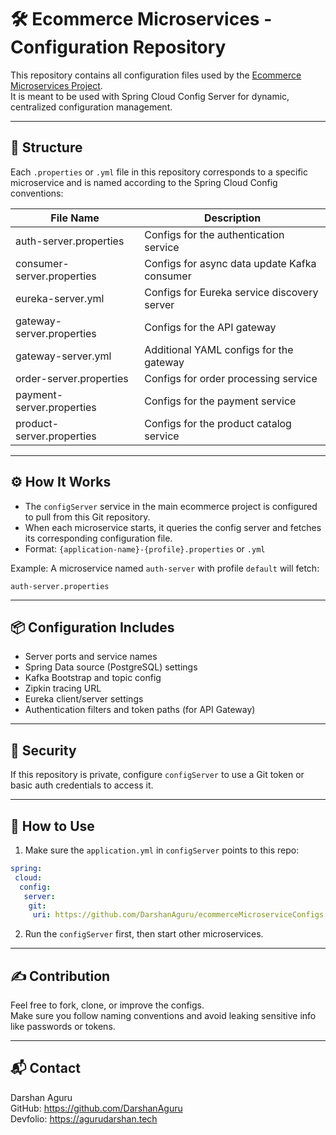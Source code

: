 
🛠️ Ecommerce Microservices - Configuration Repository
======================================================

This repository contains all configuration files used by the [Ecommerce Microservices Project](https://github.com/DarshanAguru/ecommerceMicroservice.git).  
It is meant to be used with Spring Cloud Config Server for dynamic, centralized configuration management.

------------------------------------------------------------
📁 Structure
------------------------------------------------------------

Each `.properties` or `.yml` file in this repository corresponds to a specific microservice and is named according to the Spring Cloud Config conventions:

| File Name                   | Description                                      |
|----------------------------|--------------------------------------------------|
| auth-server.properties     | Configs for the authentication service          |
| consumer-server.properties | Configs for async data update Kafka consumer     |
| eureka-server.yml          | Configs for Eureka service discovery server      |
| gateway-server.properties  | Configs for the API gateway                      |
| gateway-server.yml         | Additional YAML configs for the gateway          |
| order-server.properties    | Configs for order processing service             |
| payment-server.properties  | Configs for the payment service                  |
| product-server.properties  | Configs for the product catalog service          |

------------------------------------------------------------
⚙️ How It Works
------------------------------------------------------------

- The `configServer` service in the main ecommerce project is configured to pull from this Git repository.
- When each microservice starts, it queries the config server and fetches its corresponding configuration file.
- Format: `{application-name}-{profile}.properties` or `.yml`

Example:
A microservice named `auth-server` with profile `default` will fetch:
```
auth-server.properties
```

------------------------------------------------------------
📦 Configuration Includes
------------------------------------------------------------

- Server ports and service names
- Spring Data source (PostgreSQL) settings
- Kafka Bootstrap and topic config
- Zipkin tracing URL
- Eureka client/server settings
- Authentication filters and token paths (for API Gateway)

------------------------------------------------------------
🔐 Security
------------------------------------------------------------

If this repository is private, configure `configServer` to use a Git token or basic auth credentials to access it.

------------------------------------------------------------
📎 How to Use
------------------------------------------------------------

1. Make sure the `application.yml` in `configServer` points to this repo:
```yaml
spring:
 cloud:
  config:
   server:
    git:
     uri: https://github.com/DarshanAguru/ecommerceMicroserviceConfigs.git
```

2. Run the `configServer` first, then start other microservices.

------------------------------------------------------------
✍️ Contribution
------------------------------------------------------------

Feel free to fork, clone, or improve the configs.  
Make sure you follow naming conventions and avoid leaking sensitive info like passwords or tokens.

------------------------------------------------------------
📬 Contact
------------------------------------------------------------

Darshan Aguru  
GitHub: https://github.com/DarshanAguru  
Devfolio: https://agurudarshan.tech


